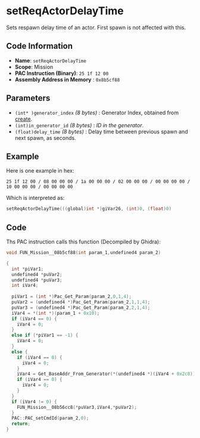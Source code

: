 # setReqActorDelayTime

Sets respawn delay time of an actor. First spawn is not affected with this.

## Code Information

- **Name**: `setReqActorDelayTime`
- **Scope**: Mission
- **PAC Instruction (Binary)**: `25 1f 12 00`
- **Assembly Address in Memory** : `0x8b5cf88`

## Parameters

- `(int* )generator_index` *(8 bytes)* : Generator Index, obtained from [create](./create.md).
- `(int)in_generator_id` *(8 bytes)* : *ID in the generator*.
- `(float)delay_time` *(8 bytes)* : Delay time between previous spawn and next spawn, as seconds.

## Example

Here is one example in hex:

```25 1f 12 00 / 08 00 00 00 / 1a 00 00 00 / 02 00 00 00 / 00 00 00 00 / 10 00 00 00 / 00 00 00 00```

Which is interpreted as:

```c
setReqActorDelayTime(((global)int *)giVar26, (int)0, (float)0)
```

## Code

Ths PAC instruction calls this function (Decompiled by Ghidra):

```c
void FUN_Mission__08b5cf88(int param_1,undefined4 param_2)

{
  int *piVar1;
  undefined4 *puVar2;
  undefined4 *puVar3;
  int iVar4;
  
  piVar1 = (int *)Pac_Get_Param(param_2,0,1,4);
  puVar2 = (undefined4 *)Pac_Get_Param(param_2,1,1,4);
  puVar3 = (undefined4 *)Pac_Get_Param(param_2,2,1,4);
  iVar4 = *(int *)(param_1 + 0x10);
  if (iVar4 == 0) {
    iVar4 = 0;
  }
  else if (*piVar1 == -1) {
    iVar4 = 0;
  }
  else {
    if (iVar4 == 0) {
      iVar4 = 0;
    }
    iVar4 = Get_BaseAddr_From_Generator(*(undefined4 *)(iVar4 + 0x2c8));
    if (iVar4 == 0) {
      iVar4 = 0;
    }
  }
  if (iVar4 != 0) {
    FUN_Mission__08b56cc8(*puVar3,iVar4,*puVar2);
  }
  PAC::PAC_setCmdId(param_2,0);
  return;
}
```

